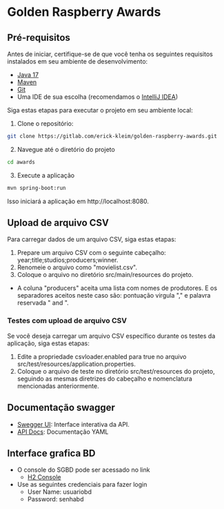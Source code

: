 # Golden Raspberry Awards

## Pré-requisitos
Antes de iniciar, certifique-se de que você tenha os seguintes requisitos instalados em seu ambiente de desenvolvimento:

- [Java 17](https://openjdk.java.net/projects/jdk/17/)
- [Maven](https://maven.apache.org/)
- [Git](https://git-scm.com/)
- Uma IDE de sua escolha (recomendamos o [IntelliJ IDEA](https://www.jetbrains.com/idea/))

Siga estas etapas para executar o projeto em seu ambiente local:

1. Clone o repositório:
```bash
git clone https://gitlab.com/erick-kleim/golden-raspberry-awards.git
```
2. Navegue até o diretório do projeto
```bash
cd awards
```
3. Execute a aplicação
```bash
mvn spring-boot:run
```
Isso iniciará a aplicação em http://localhost:8080.

## Upload de arquivo CSV
Para carregar dados de um arquivo CSV, siga estas etapas:
1. Prepare um arquivo CSV com o seguinte cabeçalho: year;title;studios;producers;winner.
2. Renomeie o arquivo como "movielist.csv".
3. Coloque o arquivo no diretório src/main/resources do projeto.
- A coluna "producers" aceita uma lista com nomes de produtores. E os separadores aceitos neste caso são: pontuação virgula "," e palavra reservada " and ".

### Testes com upload de arquivo CSV
Se você deseja carregar um arquivo CSV específico durante os testes da aplicação, siga estas etapas:
1. Edite a propriedade csvloader.enabled para true no arquivo src/test/resources/application.properties.
2. Coloque o arquivo de teste no diretório src/test/resources do projeto, seguindo as mesmas diretrizes do cabeçalho e nomenclatura mencionadas anteriormente.

## Documentação swagger
- [Swegger UI](http://localhost:8080/swagger-ui/index.html): Interface interativa da API.
- [API Docs](http://localhost:8080/v3/api-docs): Documentação YAML

## Interface grafica BD
- O console do SGBD pode ser acessado no link
  - [H2 Console](http://localhost:8080/h2-console)
- Use as seguintes credenciais para fazer login
  - User Name: usuariobd
  - Password: senhabd